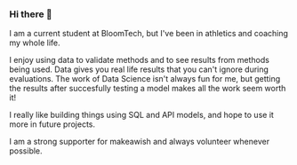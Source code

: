 ### Hi there 👋

I am a current student at BloomTech, but I've been in athletics and coaching my whole life.

I enjoy using data to validate methods and to see results from methods being used.
Data gives you real life results that you can't ignore during evaluations. 
The work of Data Science isn't always fun for me, but getting the results after succesfully testing a model makes all the work seem worth it!

I really like building things using SQL and API models, and hope to use it more in future projects.

I am a strong supporter for makeawish and always volunteer whenever possible. 



<!--
**jasonchambo/jasonchambo** is a ✨ _special_ ✨ repository because its `README.md` (this file) appears on your GitHub profile.

Here are some ideas to get you started:

- 🔭 I’m currently working on ...
- 🌱 I’m currently learning ...
- 👯 I’m looking to collaborate on ...
- 🤔 I’m looking for help with ...
- 💬 Ask me about ...
- 📫 How to reach me: ...
- 😄 Pronouns: ...
- ⚡ Fun fact: ...
-->
